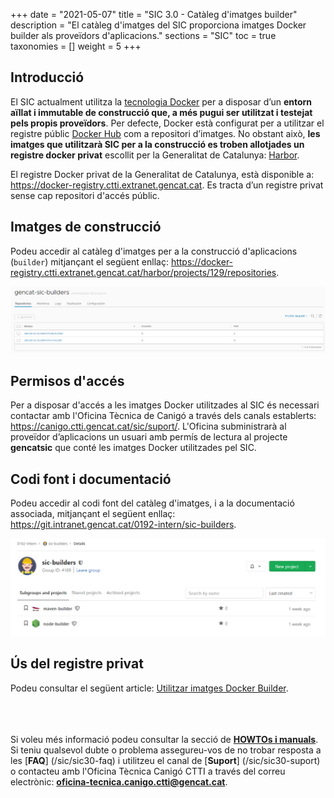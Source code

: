 +++
date = "2021-05-07"
title = "SIC 3.0 - Catàleg d'imatges builder"
description = "El catàleg d'imatges del SIC proporciona imatges Docker builder als proveïdors d'aplicacions."
sections = "SIC"
toc = true
taxonomies = []
weight = 5
+++

## Introducció

El SIC actualment utilitza la [tecnologia Docker](https://www.docker.com/) per a disposar d’un **entorn aïllat i immutable
de construcció que, a més pugui ser utilitzat i testejat pels propis proveïdors**.
Per defecte, Docker està configurat per a utilitzar el registre públic [Docker Hub](https://hub.docker.com/) com a repositori d’imatges.
No obstant això, **les imatges que utilitzarà SIC per a la construcció es troben allotjades un registre docker privat**
escollit per la Generalitat de Catalunya: [Harbor](https://goharbor.io/).

El registre Docker privat de la Generalitat de Catalunya, està disponible a: https://docker-registry.ctti.extranet.gencat.cat.
Es tracta d’un registre privat sense cap repositori d'accés públic.

## Imatges de construcció

Podeu accedir al catàleg d'imatges per a la construcció d'aplicacions (`builder`) mitjançant el següent enllaç:
https://docker-registry.ctti.extranet.gencat.cat/harbor/projects/129/repositories.

![Pipeline del SIC](/related/sic/3.0/harbor_docker_images.png)
</br>

## Permisos d'accés

Per a disposar d'accés a les imatges Docker utilitzades al SIC és necessari contactar amb l'Oficina Tècnica de Canigó a través dels
canals establerts: https://canigo.ctti.gencat.cat/sic/suport/. L'Oficina subministrarà al proveïdor d’aplicacions un usuari
amb permís de lectura al projecte **gencatsic** que conté les imatges Docker utilitzades pel SIC.

## Codi font i documentació

Podeu accedir al codi font del catàleg d'imatges, i a la documentació associada, mitjançant el següent enllaç: </br>
https://git.intranet.gencat.cat/0192-intern/sic-builders.

![Pipeline del SIC](/related/sic/3.0/docker_images_project.png)
</br>

## Ús del registre privat

Podeu consultar el següent article: [Utilitzar imatges Docker Builder](/howtos/2020-06-26-SIC-Howto-utilitzar-imatges-docker-builder).

<br/><br/><br/>
Si voleu més informació podeu consultar la secció de [**HOWTOs i manuals**](/sic30-guies/). <br/>
Si teniu qualsevol dubte o problema assegureu-vos de no trobar resposta a les [**FAQ**] (/sic/sic30-faq) i utilitzeu el
canal de [**Suport**] (/sic/sic30-suport) o contacteu amb l'Oficina Tècnica Canigó CTTI a través del correu
electrònic: **oficina-tecnica.canigo.ctti@gencat.cat**.